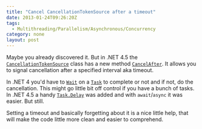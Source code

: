 ```yaml
---
title: "Cancel CancellationTokenSource after a timeout"
date: 2013-01-24T09:26:20Z
tags:
  - Multithreading/Parallelism/Asynchronous/Concurrency
category: none
layout: post
---
```

Maybe you already discovered it. But in .NET 4.5 the <a href="http://msdn.microsoft.com/en-us/library/dd321629.aspx">`CancellationTokenSource`</a> class has a new method <a href="http://msdn.microsoft.com/en-us/library/hh194678.aspx">`CancelAfter`</a>. It allows you to signal cancellation after a specified interval aka timeout. 

<!-- excerpt -->

In .NET 4 you'd have to <a href="http://msdn.microsoft.com/en-us/library/dd235604.aspx">`Wait`</a> on a <a href="http://msdn.microsoft.com/en-us/library/dd235678.aspx">`Task`</a> to complete or not and if not, do the cancellation. This might go little bit off control if you have a bunch of tasks. In .NET 4.5 a handy <a href="http://msdn.microsoft.com/en-us/library/system.threading.tasks.task.delay.aspx">`Task.Delay`</a> was added and with `await`/`async` it was easier. But still. 

Setting a timeout and basically forgetting about it is a nice little help, that will make the code little more clean and easier to comprehend. 
